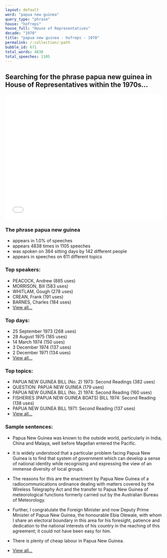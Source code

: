 ```yaml
---
layout: default
word: "papua new guinea"
query_type: "phrase"
house: "hofreps"
house_full: "House of Representatives"
decade: "1970"
title: "papua new guinea - hofreps - 1970"
permalink: /:collection/:path
bubble_id: 671
total_words: 4838
total_speeches: 1105
---
```



## Searching for the phrase **papua new guinea** in House of Representatives within the 1970s...

<iframe width="100%" height="400" frameborder="0" scrolling="no" src="//plot.ly/~wragge/671.embed"></iframe>

### The phrase **papua new guinea**

* appears in 1.0% of speeches
* appears 4838 times in 1105 speeches
* was spoken on 384 sitting days by 142 different people
* appears in speeches on 611 different topics

### Top speakers:

* PEACOCK, Andrew (885 uses)
* MORRISON, Bill (583 uses)
* WHITLAM, Gough (278 uses)
* CREAN, Frank (191 uses)
* BARNES, Charles (184 uses)
* [View all...](speakers/)


### Top days:

* 25 September 1973 (268 uses)
* 28 August 1975 (185 uses)
* 14 March 1974 (150 uses)
* 3 December 1974 (137 uses)
* 2 December 1971 (134 uses)
* [View all...](days/)


### Top topics:

* PAPUA NEW GUINEA BILL (No. 2) 1973: Second Readings (382 uses)
* QUESTION: PAPUA NEW GUINEA (179 uses)
* PAPUA NEW GUINEA BILL (No. 2) 1974: Second Reading (160 uses)
* FISHERIES (PAPUA NEW GUINEA BOATS) BILL 1974: Second Reading (138 uses)
* PAPUA NEW GUINEA BILL 1971: Second Reading (137 uses)
* [View all...](topics/)


### Sample sentences:

* <span class="highlight">Papua New Guinea</span> was known to the outside world, particularly in India, China and Malaya, well before Magellan entered the Pacific.

* It is widely understood that a particular problem facing <span class="highlight">Papua New Guinea</span> is to find that system of government which can develop a sense of national identity while recognising and expressing the view of an immense diversity of local groups.

* The reasons for this are the enactment by <span class="highlight">Papua New Guinea</span> of a radiocommunications ordinance dealing with matters covered by the Wireless Telegraphy Act and the transfer to <span class="highlight">Papua New Guinea</span> of meteorological functions formerly carried out by the Australian Bureau of Meteorology.

* Further, I congratulate the Foreign Minister and now  Deputy  Prime Minister of <span class="highlight">Papua New Guinea</span>, the honourable Ebia Olewale, with whom I share an electoral boundary in this area for his foresight, patience and dedication to the national interests of his country in the reaching of this agreement; it could not have been easy for him.

* There is plenty of cheap labour in <span class="highlight">Papua New Guinea</span>.

* [View all...](contexts/)
